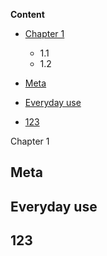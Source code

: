 **Content**
- [Chapter 1](#Chapter-1)
  - 1.1
  - 1.2
  

- [Meta](#meta)
- [Everyday use](#everyday-use)
- [123](#123)


Chapter 1<a id="Chapter-1"></a>


## Meta
## Everyday use
## 123

